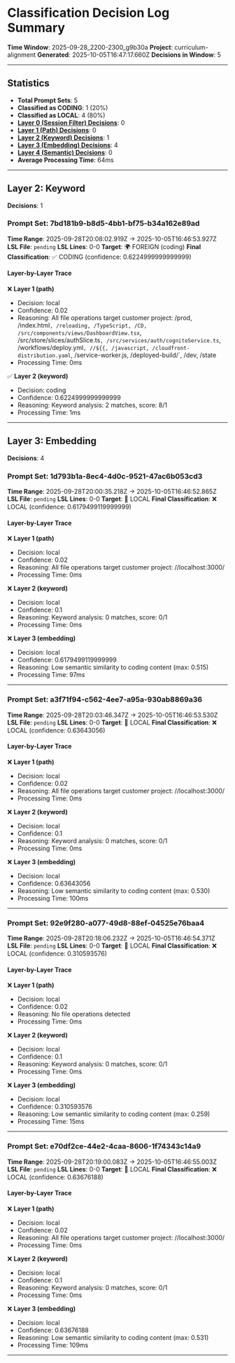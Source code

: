 # Classification Decision Log Summary

**Time Window**: 2025-09-28_2200-2300_g9b30a
**Project**: curriculum-alignment
**Generated**: 2025-10-05T16:47:17.660Z
**Decisions in Window**: 5

---

## Statistics

- **Total Prompt Sets**: 5
- **Classified as CODING**: 1 (20%)
- **Classified as LOCAL**: 4 (80%)
- **[Layer 0 (Session Filter) Decisions](#layer-0-session-filter)**: 0
- **[Layer 1 (Path) Decisions](#layer-1-path)**: 0
- **[Layer 2 (Keyword) Decisions](#layer-2-keyword)**: 1
- **[Layer 3 (Embedding) Decisions](#layer-3-embedding)**: 4
- **[Layer 4 (Semantic) Decisions](#layer-4-semantic)**: 0
- **Average Processing Time**: 64ms

---

## Layer 2: Keyword

**Decisions**: 1

### Prompt Set: 7bd181b9-b8d5-4bb1-bf75-b34a162e89ad

**Time Range**: 2025-09-28T20:08:02.919Z → 2025-10-05T16:46:53.927Z
**LSL File**: `pending`
**LSL Lines**: 0-0
**Target**: 🌍 FOREIGN (coding)
**Final Classification**: ✅ CODING (confidence: 0.6224999999999999)

#### Layer-by-Layer Trace

❌ **Layer 1 (path)**
- Decision: local
- Confidence: 0.02
- Reasoning: All file operations target customer project: /prod, /index.html`, /reloading, /TypeScript, /CD, /src/components/views/DashboardView.tsx`, /src/store/slices/authSlice.ts`, /src/services/auth/cognitoService.ts`, /workflows/deploy.yml`, //${{, /javascript, /cloudfront-distribution.yaml`, /service-worker.js, /deployed-build/`, /dev, /state
- Processing Time: 0ms

✅ **Layer 2 (keyword)**
- Decision: coding
- Confidence: 0.6224999999999999
- Reasoning: Keyword analysis: 2 matches, score: 8/1
- Processing Time: 1ms

---

## Layer 3: Embedding

**Decisions**: 4

### Prompt Set: 1d793b1a-8ec4-4d0c-9521-47ac6b053cd3

**Time Range**: 2025-09-28T20:00:35.218Z → 2025-10-05T16:46:52.865Z
**LSL File**: `pending`
**LSL Lines**: 0-0
**Target**: 📍 LOCAL
**Final Classification**: ❌ LOCAL (confidence: 0.6179499119999999)

#### Layer-by-Layer Trace

❌ **Layer 1 (path)**
- Decision: local
- Confidence: 0.02
- Reasoning: All file operations target customer project: //localhost:3000/
- Processing Time: 0ms

❌ **Layer 2 (keyword)**
- Decision: local
- Confidence: 0.1
- Reasoning: Keyword analysis: 0 matches, score: 0/1
- Processing Time: 0ms

❌ **Layer 3 (embedding)**
- Decision: local
- Confidence: 0.6179499119999999
- Reasoning: Low semantic similarity to coding content (max: 0.515)
- Processing Time: 97ms

---

### Prompt Set: a3f71f94-c562-4ee7-a95a-930ab8869a36

**Time Range**: 2025-09-28T20:03:46.347Z → 2025-10-05T16:46:53.530Z
**LSL File**: `pending`
**LSL Lines**: 0-0
**Target**: 📍 LOCAL
**Final Classification**: ❌ LOCAL (confidence: 0.63643056)

#### Layer-by-Layer Trace

❌ **Layer 1 (path)**
- Decision: local
- Confidence: 0.02
- Reasoning: All file operations target customer project: //localhost:3000/
- Processing Time: 0ms

❌ **Layer 2 (keyword)**
- Decision: local
- Confidence: 0.1
- Reasoning: Keyword analysis: 0 matches, score: 0/1
- Processing Time: 0ms

❌ **Layer 3 (embedding)**
- Decision: local
- Confidence: 0.63643056
- Reasoning: Low semantic similarity to coding content (max: 0.530)
- Processing Time: 100ms

---

### Prompt Set: 92e9f280-a077-49d8-88ef-04525e76baa4

**Time Range**: 2025-09-28T20:18:06.232Z → 2025-10-05T16:46:54.371Z
**LSL File**: `pending`
**LSL Lines**: 0-0
**Target**: 📍 LOCAL
**Final Classification**: ❌ LOCAL (confidence: 0.310593576)

#### Layer-by-Layer Trace

❌ **Layer 1 (path)**
- Decision: local
- Confidence: 0.02
- Reasoning: No file operations detected
- Processing Time: 0ms

❌ **Layer 2 (keyword)**
- Decision: local
- Confidence: 0.1
- Reasoning: Keyword analysis: 0 matches, score: 0/1
- Processing Time: 0ms

❌ **Layer 3 (embedding)**
- Decision: local
- Confidence: 0.310593576
- Reasoning: Low semantic similarity to coding content (max: 0.259)
- Processing Time: 15ms

---

### Prompt Set: e70df2ce-44e2-4caa-8606-1f74343c14a9

**Time Range**: 2025-09-28T20:19:00.083Z → 2025-10-05T16:46:55.003Z
**LSL File**: `pending`
**LSL Lines**: 0-0
**Target**: 📍 LOCAL
**Final Classification**: ❌ LOCAL (confidence: 0.63676188)

#### Layer-by-Layer Trace

❌ **Layer 1 (path)**
- Decision: local
- Confidence: 0.02
- Reasoning: All file operations target customer project: //localhost:3000/
- Processing Time: 0ms

❌ **Layer 2 (keyword)**
- Decision: local
- Confidence: 0.1
- Reasoning: Keyword analysis: 0 matches, score: 0/1
- Processing Time: 0ms

❌ **Layer 3 (embedding)**
- Decision: local
- Confidence: 0.63676188
- Reasoning: Low semantic similarity to coding content (max: 0.531)
- Processing Time: 109ms

---

